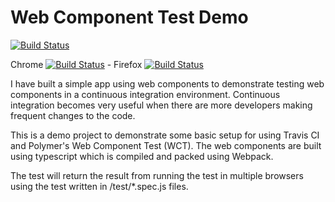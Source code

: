 # Web Component Test Demo
[![Build Status](https://travis-ci.org/dakotaJang/web-component-test-demo.svg?branch=master)](https://travis-ci.org/dakotaJang/web-component-test-demo)

Chrome [![Build Status](https://travis-ci.org/dakotaJang/web-component-test-demo.svg?branch=test-chrome)](https://travis-ci.org/dakotaJang/web-component-test-demo) - Firefox [![Build Status](https://travis-ci.org/dakotaJang/web-component-test-demo.svg?branch=test-firefox)](https://travis-ci.org/dakotaJang/web-component-test-demo)

I have built a simple app using web components to demonstrate testing web components in a continuous integration environment. Continuous integration becomes very useful when there are more developers making frequent changes to the code.

This is a demo project to demonstrate some basic setup for using Travis CI and Polymer's Web Component Test (WCT).
The web components are built using typescript which is compiled and packed using Webpack.

The test will return the result from running the test in multiple browsers using the test written in /test/*.spec.js files.
